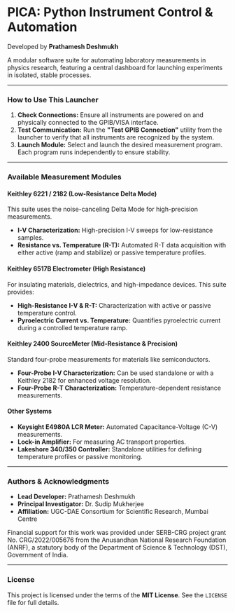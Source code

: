 # PICA: Python Instrument Control & Automation

Developed by **Prathamesh Deshmukh**

A modular software suite for automating laboratory measurements in physics research, featuring a central dashboard for launching experiments in isolated, stable processes.

---

### How to Use This Launcher

1.  **Check Connections:** Ensure all instruments are powered on and physically connected to the GPIB/VISA interface.
2.  **Test Communication:** Run the **"Test GPIB Connection"** utility from the launcher to verify that all instruments are recognized by the system.
3.  **Launch Module:** Select and launch the desired measurement program. Each program runs independently to ensure stability.

---

### Available Measurement Modules

#### Keithley 6221 / 2182 (Low-Resistance Delta Mode)

This suite uses the noise-canceling Delta Mode for high-precision measurements.

* **I-V Characterization:** High-precision I-V sweeps for low-resistance samples.
* **Resistance vs. Temperature (R-T):** Automated R-T data acquisition with either active (ramp and stabilize) or passive temperature profiles.

#### Keithley 6517B Electrometer (High Resistance)

For insulating materials, dielectrics, and high-impedance devices. This suite provides:

* **High-Resistance I-V & R-T:** Characterization with active or passive temperature control.
* **Pyroelectric Current vs. Temperature:** Quantifies pyroelectric current during a controlled temperature ramp.

#### Keithley 2400 SourceMeter (Mid-Resistance & Precision)

Standard four-probe measurements for materials like semiconductors.

* **Four-Probe I-V Characterization:** Can be used standalone or with a Keithley 2182 for enhanced voltage resolution.
* **Four-Probe R-T Characterization:** Temperature-dependent resistance measurements.

#### Other Systems
 
* **Keysight E4980A LCR Meter:** Automated Capacitance-Voltage (C-V) measurements.
* **Lock-in Amplifier:** For measuring AC transport properties.
* **Lakeshore 340/350 Controller:** Standalone utilities for defining temperature profiles or passive monitoring.

---

### Authors & Acknowledgments

* **Lead Developer:** Prathamesh Deshmukh
* **Principal Investigator:** Dr. Sudip Mukherjee
* **Affiliation:** UGC-DAE Consortium for Scientific Research, Mumbai Centre

Financial support for this work was provided under SERB-CRG project grant No. CRG/2022/005676 from the Anusandhan National Research Foundation (ANRF), a statutory body of the Department of Science & Technology (DST), Government of India.

---

### License

This project is licensed under the terms of the **MIT License**. See the `LICENSE` file for full details.